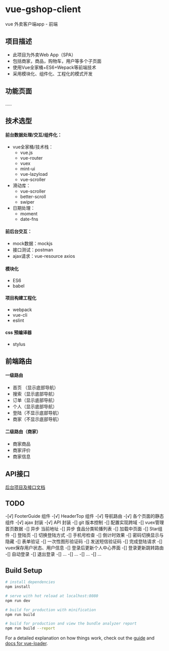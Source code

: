 # vue-gshop-client

vue 外卖客户端app - 前端

## 项目描述

- 此项目为外卖Web App（SPA）
- 包括商家，商品，购物车，用户等多个子页面
- 使用Vue全家桶+ES6+Wepack等前端技术
- 采用模块化、组件化、工程化的模式开发

## 功能页面

.....

## 技术选型
#### 前台数据处理/交互/组件化：
- vue全家桶/技术栈：
  - vue.js
  - vue-router
  - vuex
  - mint-ui
  - vue-lazyload
  - vue-scroller
- 滑动库：
  - vue-scroller
  - better-scroll
  - swiper
- 日期处理：
  - moment
  - date-fns

#### 前后台交互：
- mock数据：mockjs
- 接口测试：postman
- ajax请求：vue-resource axios

#### 模块化
- ES6
- babel

#### 项目构建工程化
- webpack
- vue-cli
- eslint

#### css 预编译器
- stylus

## 前端路由
#### 一级路由
- 首页 （显示底部导航）
- 搜索（显示底部导航）
- 订单（显示底部导航）
- 个人（显示底部导航）
- 登陆（不显示底部导航）
- 商家（不显示底部导航）

#### 二级路由（商家）
- 商家商品
- 商家评价
- 商家信息

## API接口
[后台项目及接口文档](https://github.com/chloeeee72/vue-gshop-server/blob/master/API%E6%96%87%E6%A1%A3.md)

## TODO
-[√] FooterGuide 组件
-[√] HeaderTop 组件
-[√] 导航路由
-[√] 各个页面的静态组件
-[√] ajax 封装
-[√] API 封装
-[] git 版本控制
-[] 配置实现跨域
-[] vuex管理首页数据
-[] 异步 当前地址
-[] 异步 食品分类轮播列表
-[] 加载中页面
-[] Star组件
-[] 登陆页
  -[] 切换登陆方式
  -[] 手机号检查
  -[] 倒计时效果
  -[] 密码切换显示与隐藏
  -[] 表单验证
  -[] 一次性图形验证码
  -[] 发送短信验证码
  -[] 完成登陆请求
  -[] vuex保存用户状态、用户信息
  -[] 登录后更新个人中心界面
  -[] 登录更新跳转路由
  -[] 自动登录
  -[] 退出登录
-[] ...
-[] ...
-[] ...
-[] ...
## Build Setup

``` bash
# install dependencies
npm install

# serve with hot reload at localhost:8080
npm run dev

# build for production with minification
npm run build

# build for production and view the bundle analyzer report
npm run build --report
```

For a detailed explanation on how things work, check out the [guide](http://vuejs-templates.github.io/webpack/) and [docs for vue-loader](http://vuejs.github.io/vue-loader).

